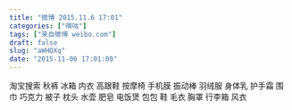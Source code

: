 ```yaml
---
title: "微博 2015.11.6 17:01"
categories: ["嘀咕"]
tags: ["来自微博 weibo.com"]
draft: false
slug: "aWHQXq"
date: "2015-11-06 17:01:00"
---
```


<p>淘宝搜索 秋裤 冰箱 内衣 高跟鞋 按摩椅 手机膜 振动棒 羽绒服 身体乳 护手霜 围巾 巧克力 被子 枕头 水壶 肥皂 电饭煲 包包 鞋 毛衣 胸罩 行李箱 风衣 ​​​​</p>
